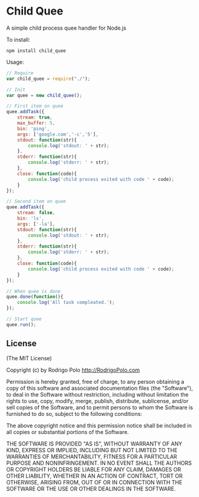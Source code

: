 Child Quee
==========

A simple child process quee handler for Node.js

To install:
```
npm install child_quee
```

Usage:
```javascript
// Require
var child_quee = require("./");

// Init
var quee = new child_quee();

// First item on quee
quee.addTask({
	stream: true,
	max_buffer: 5,
	bin: 'ping',
	args: ['google.com','-c','5'],
	stdout: function(str){
		console.log('stdout: ' + str);
	},
	stderr: function(str){
		console.log('stderr: ' + str);
	},
	close: function(code){
		console.log('child process exited with code ' + code);
	}
});

// Second item on quee
quee.addTask({
	stream: false,
	bin: 'ls',
	args: ['-la'],
	stdout: function(str){
		console.log('stdout: ' + str);
	},
	stderr: function(str){
		console.log('stderr: ' + str);
	},
	close: function(code){
		console.log('child process exited with code ' + code);
	}
});

// When quee is done
quee.done(function(){
	console.log('All task compleated.');
});

// Start quee
quee.run();

```

## License

(The MIT License)

Copyright (c) by Rodrigo Polo http://RodrigoPolo.com

Permission is hereby granted, free of charge, to any person obtaining a copy
of this software and associated documentation files (the "Software"), to deal
in the Software without restriction, including without limitation the rights
to use, copy, modify, merge, publish, distribute, sublicense, and/or sell
copies of the Software, and to permit persons to whom the Software is
furnished to do so, subject to the following conditions:

The above copyright notice and this permission notice shall be included in
all copies or substantial portions of the Software.

THE SOFTWARE IS PROVIDED "AS IS", WITHOUT WARRANTY OF ANY KIND, EXPRESS OR
IMPLIED, INCLUDING BUT NOT LIMITED TO THE WARRANTIES OF MERCHANTABILITY,
FITNESS FOR A PARTICULAR PURPOSE AND NONINFRINGEMENT. IN NO EVENT SHALL THE
AUTHORS OR COPYRIGHT HOLDERS BE LIABLE FOR ANY CLAIM, DAMAGES OR OTHER
LIABILITY, WHETHER IN AN ACTION OF CONTRACT, TORT OR OTHERWISE, ARISING FROM,
OUT OF OR IN CONNECTION WITH THE SOFTWARE OR THE USE OR OTHER DEALINGS IN
THE SOFTWARE.